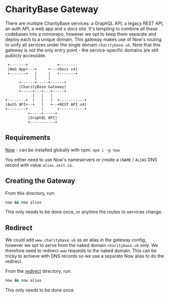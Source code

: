 # CharityBase Gateway

There are multiple CharityBase services: a GraphQL API, a legacy REST API, an auth API, a web app and a docs site.  It's tempting to combine all these codebases into a monorepo, however we opt to keep them separate and deploy each to a unique domain.  This gateway makes use of Now's routing to unify all services under the single domain `charitybase.uk`.  Note that this gateway is _not_ the only entry point - the service-specific domains are still publicly accessible.


```
 +-------+             +--------
 |Web App+---+     +---+Docs v4|
 +-------+   |     |   +-------+
             |     |
      +------+-----+------+
      |CharityBase Gateway|
      +-----+---+---+-----+
            |   |   |
+--------+  |   |   |  +-----------+
|Auth API+--+   |   +--+REST API v4|
+--------+      |      +-----------+
          +-----+-----+
          |GraphQL API|
          +-----------+
```

## Requirements

[Now](https://zeit.co/now) - can be installed globally with npm: `npm i -g now`

You either need to use Now's nameservers or create a `CNAME` / `ALIAS` DNS record with value `alias.zeit.co.`


## Creating the Gateway

From this directory, run:

```bash
now && now alias
```

This only needs to be done once, or anytime the routes to services change.


## Redirect

We could add `www.charitybase.uk` as an alias in the gateway config, however we opt to serve from the naked domain `charitybase.uk` only.  We therefore need to redirect `www` requests to the naked domain.  This can be tricky to achieve with DNS records so we use a separate Now alias to do the redirect.

From the [redirect](./redirect) directory, run:

```bash
now && now alias
```

This only needs to be done once.
